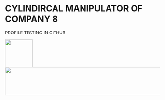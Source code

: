 # CYLINDIRCAL MANIPULATOR OF COMPANY 8
PROFILE TESTING IN GITHUB

<img align="left" height="90" src="https://github.com/witchfrommercury/TESTING-FOR-PROFILE/assets/157728066/58e6181e-cbbb-49a3-b613-3f018c737fec"/> 
<p align="center">
  <img width="600" height="90" src="\https://github.com/witchfrommercury/TESTING-FOR-PROFILE/assets/157728066/39758c7a-51e3-4981-91a4-2d3cd8855836">
</p>
